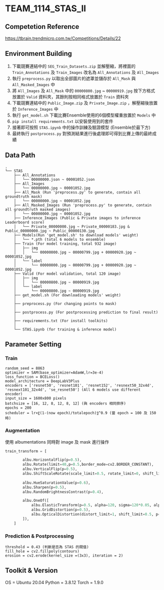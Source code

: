 # TEAM_1114_STAS_II
## Competetion Reference
https://tbrain.trendmicro.com.tw/Competitions/Details/22

## Environment Building
1. 下載競賽連結中的 `SEG_Train_Datasets.zip` 並解壓縮，將裡面的 `Train_Annotations` 及 `Train_Images` 改名為 `All_Annotations` 及 `All_Images`
2. 執行 `preprocess.py` 以取出全部圖片的遮罩並儲存於 `All_Mask` 與 `All_Masked_Images` 中
3. 將 `All_Images` 及 `All_Mask` 中的 `00000800.jpg` ~ `00000919.jpg` 按下方格式放置於 `Valid` 資料夾，其餘則按相同格式放置於 `Train` 資料夾
4. 下載競賽連結中的 `Public_Image.zip` 及 `Private_Image.zip` ，解壓縮後放置於 `Inference_Images` 中
5. 執行 `get_model.sh` 下載比賽Ensemble使用的6個模型權重放置於 `Models` 中
6. `pip install requirements.txt` 以安裝使用到的套件
7. 接著即可按照 `STAS.ipynb` 中的操作訓練及驗證模型 (Ensemble於最下方)
8. 最終執行 `postprocess.py` 對預測結果進行後處理即可得到比賽上傳的最終成績

## Data Path
```
.
└── STAS
    ├── All_Annotations
    │   └── 00000000.json ~ 00001052.json
    ├── All_Images
    │   └── 00000000.jpg ~ 00001052.jpg
    ├── All_Mask (Run 'preprocess.py' to generate, contain all groundtruth mask)
    │   └── 00000000.jpg ~ 00001052.jpg
    ├── All_Masked_Images (Run 'preprocess.py' to generate, contain all groundtruth masked images)
    │   └── 00000000.jpg ~ 00001052.jpg
    ├── Inference_Images (Public & Private images to inference Leaderboard score)
    │   └── Private_00000000.jpg ~ Private_00000183.jpg & Public_00000000.jpg ~ Public_00000130.jpg
    ├── Models(Run 'get_model.sh' to download models' weight)
    │   └── *.pth (total 6 models to ensemble)
    ├── Train (For model training, total 932 image)
    │   ├── img
    │   │   └── 00000000.jpg ~ 00000799.jpg + 00000920.jpg ~ 00001052.jpg
    │   └── label
    │       └── 00000000.jpg ~ 00000799.jpg + 00000920.jpg ~ 00001052.jpg
    ├── Valid (For model validation, total 120 image)
    │   ├── img
    │   │   └── 00000800.jpg ~ 00000919.jpg
    │   └── label
    │       └── 00000800.jpg ~ 00000919.jpg
    ├── get_model.sh (For downloading models' weight)
    │   
    ├── preprocess.py (For changing points to mask)
    │
    ├── postprocess.py (For postprocessing prediction to final result)
    │
    ├── requirements.txt (For install toolkits)
    │
    └── STAS.ipynb (for training & inference model)
```
## Parameter Setting
### Train
```
random_seed = 8863
optimizer = SAM(base_optimizer=AdamW,lr=3e-4)
loss_function = BCELoss()
model_architecture = DeepLabV3Plus
encoders = ['resnet50', 'resnet101', 'resnet152', 'resnext50_32x4d', 'resnext101_32x4d', 'se_resnet50'] (All 6 models use different encoder)
input_size = 1600x800 pixels
batchsize = [16, 12, 8, 12, 8, 12] (與 encoders 相同排序)
epochs = 200
scheduler = lr×〖(1-(now epoch)/totalepoch)〗^0.9 (當 epoch = 100 及 150 時)
```
### Augmentation
使用 albumentations 同時對 image 及 mask 進行操作
``` python
train_transform = [

        albu.HorizontalFlip(p=0.5),
        albu.Rotate(limit=40,p=0.5,border_mode=cv2.BORDER_CONSTANT),
        albu.VerticalFlip(p=0.5),
        albu.ShiftScaleRotate(scale_limit=0.5, rotate_limit=0, shift_limit=0.1, p=0.5, border_mode=0),
        
        albu.HueSaturationValue(p=0.6),
        albu.Sharpen(p=0.5),
        albu.RandomBrightnessContrast(p=0.4),

        albu.OneOf([
            albu.ElasticTransform(p=0.5, alpha=120, sigma=120*0.05, alpha_affine=120*0.03),
            albu.GridDistortion(p=0.5),
            albu.OpticalDistortion(distort_limit=1, shift_limit=0.5, p=1)
        ]),
    ]
```
### Prediction & Postprocessing
```
threshold = 0.43 (判斷是否為 STAS 的閥值)
fill_hole = cv2.fillpoly(contours)
erosion = cv2.erode(kernel_size =(3x3), iteration = 2)
```

## Toolkit & Version
OS = Ubuntu 20.04
Python = 3.8.12
Torch = 1.9.0

